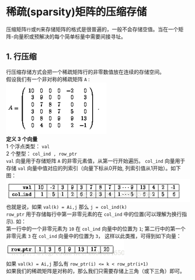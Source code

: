 # 稀疏(sparsity)矩阵的压缩存储

压缩矩阵`行`或`列`来存储矩阵的格式是很普遍的，一般不会存储空值。当在一个矩阵-向量积或预解决的每个简单标量中需要间接寻址。  
## 1. 行压缩    
行压缩存储方式会把一个稀疏矩阵行的非零数值放在连续的存储空间。    
假设我们有一个非对称的稀疏矩阵 `A` :   
![](../pictures/CSR_A.png)  
**定义 3 个向量**  
1 个浮点类型： `val`  
2 个整型： `col_ind , row_ptr`   
`val` 向量用于存储矩阵 `A` 的非零元素值，从第一行开始遍历。
`col_ind` 向量用于存储 `val` 向量中值对应的列索引（向量下标从0开始, 列索引值从1开始）。如下图：   
![](../pictures/CSR_val.png)   
也就是说，如果 `val(k) = Ai,j` 那么 `j = col_ind(k)`    
`row_ptr` 用于存储每行中第一非零元素的在 `col_ind` 中的位置(可以理解为换行指示).
如：   
第一行中的一个非零元素为 `10` 在 `col_ind` 向量中的位置为 `1`;
第二行中的第一个非零元素 `3` 在 `col_ind` 向量中的位置为 `3`，
这样以此类推，可得到如下向量：     
![](../pictures/CSR_row_ptr.png)   
如果 `val(k) = Ai,j` 那么有 `row_ptr(i) <= k < row_ptr(i+1)`  
如果我们的稀疏矩阵是对称的，那么我们只需要存储上三角（或下三角）即可。   
